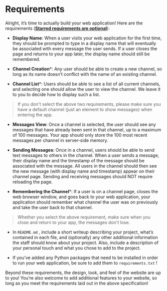 # Requirements

Alright, it’s time to actually build your web application! Here are the requirements (<u>**Starred requirements are optional**</u>):

- **Display Name**: When a user visits your web application for the first time, they should be prompted to type in a display name that will eventually be associated with every message the user sends. If a user closes the page and returns to your app later, the display name should still be remembered.

- **Channel Creation***: Any user should be able to create a new channel, so long as its name doesn’t conflict with the name of an existing channel.

- **Channel List***: Users should be able to see a list of all current channels, and selecting one should allow the user to view the channel. We leave it to you to decide how to display such a list.

> If you don't select the above two requirements, please make sure you have a default channel (just
an element to show messages) when entering the app.

- **Messages View**: Once a channel is selected, the user should see any messages that have already been sent in that channel, up to a maximum of 100 messages. Your app should only store the 100 most recent messages per channel in server-side memory.

- **Sending Messages**: Once in a channel, users should be able to send text messages to others in the channel. When a user sends a message, their display name and the timestamp of the message should be associated with the message. All users in the channel should then see the new message (with display name and timestamp) appear on their channel page. Sending and receiving messages should NOT require reloading the page.

- **Remembering the Channel***: If a user is on a channel page, closes the web browser window, and goes back to your web application, your application should remember what channel the user was on previously and take the user back to that channel.

> Whether you select the above requirement, make sure when you close and return to your app, the
messages don't lose.

- In `README.md` , include a short writeup describing your project, what’s contained in each file, and (optionally) any other additional information the staff should know about your project. Also, include a description of your personal touch and what you chose to add to the project.

- If you’ve added any Python packages that need to be installed in order to run your web application, be sure to add them to `requirements.txt` !

Beyond these requirements, the design, look, and feel of the website are up to you! You’re also welcome to add additional features to your website, so long as you meet the requirements laid out in the above specification!
